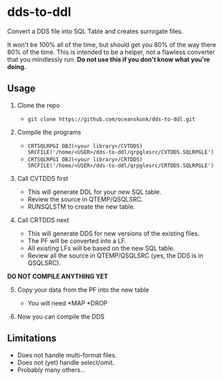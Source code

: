 # dds-to-ddl
Convert a DDS file into SQL Table and creates surrogate files.

It won't be 100% all of the time, but should get you 80% of the way there 80% of the time.
This is intended to be a helper, not a flawless converter that you mindlessly run.
**__Do not use this if you don't know what you're doing.__**

## Usage

1. Clone the repo
    * `git clone https://github.com/oceanskunk/dds-to-ddl.git`

2. Compile the programs
    * `CRTSQLRPGI OBJ(<your library>/CVTDDS) SRCFILE('/home/<USER>/dds-to-ddl/qrpglesrc/CVTDDS.SQLRPGLE')`
    * `CRTSQLRPGI OBJ(<your library>/CRTDDS) SRCFILE('/home/<USER>/dds-to-ddl/qrpglesrc/CRTDDS.SQLRPGLE')`

3. Call CVTDDS first
    * This will generate DDL for your new SQL table.
    * Review the source in QTEMP/QSQLSRC.
    * RUNSQLSTM to create the new table.

4. Call CRTDDS next
    * This will generate DDS for new versions of the existing files.
    * The PF will be converted into a LF.
    * All existing LFs will be based on the new SQL table.
    * Review all the source in QTEMP/QSQLSRC (yes, the DDS is in QSQLSRC).

**__DO NOT COMPILE ANYTHING YET__**

5. Copy your data from the PF into the new table
    * You will need *MAP *DROP

6. Now you can compile the DDS

## Limitations
* Does not handle multi-format files.
* Does not (yet) handle select/omit.
* Probably many others...